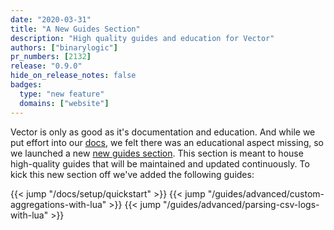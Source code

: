 ```yaml
---
date: "2020-03-31"
title: "A New Guides Section"
description: "High quality guides and education for Vector"
authors: ["binarylogic"]
pr_numbers: [2132]
release: "0.9.0"
hide_on_release_notes: false
badges:
  type: "new feature"
  domains: ["website"]
---
```


Vector is only as good as it's documentation and education. And while we
put effort into our [docs][pages.docs], we felt there was an educational
aspect missing, so we launched a new [new guides section][pages.guides]. This
section is meant to house high-quality guides that will be maintained and
updated continuously. To kick this new section off we've added the following guides:

{{< jump "/docs/setup/quickstart" >}}
{{< jump "/guides/advanced/custom-aggregations-with-lua" >}}
{{< jump "/guides/advanced/parsing-csv-logs-with-lua" >}}

[pages.docs]: /docs/
[pages.guides]: /guides/
